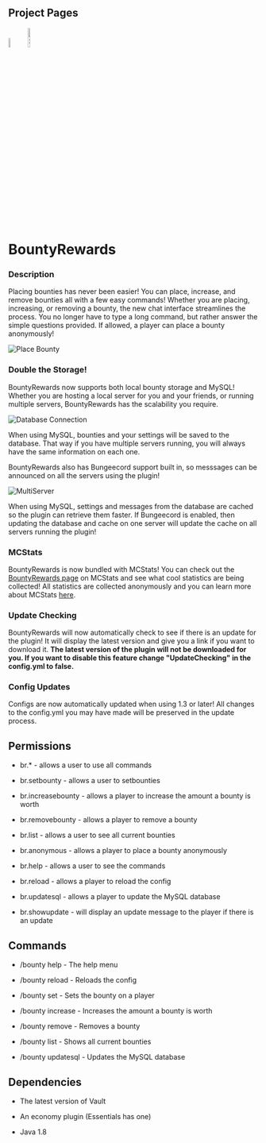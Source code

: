 Project Pages
------

<a href="http://dev.bukkit.org/bukkit-plugins/bountyrewards/"><img src="http://i.imgur.com/igYbvzR.png" title="Bukkit" height="7%" width="7%"></a>
<a href="https://www.spigotmc.org/resources/bountyrewards.17589/"><img src="https://static.spigotmc.org/img/spigot.png" title="SpigotMC" height="10%" width="10%"></a>

# BountyRewards

### Description

Placing bounties has never been easier! You can place, increase, and remove bounties all with a few easy commands! Whether you are placing, increasing, or removing a bounty, the new chat interface streamlines the process. You no longer have to type a long command, but rather answer the simple questions provided. If allowed, a player can place a bounty anonymously!

![Place Bounty](http://i.imgur.com/UmUlGmD.png "Place a Bounty")

### Double the Storage!

BountyRewards now supports both local bounty storage and MySQL! Whether you are hosting a local server for you and your friends, or running multiple servers, BountyRewards has the scalability you require.

![Database Connection](http://i.imgur.com/DV9IaD0.png "Database connection")

When using MySQL, bounties and your settings will be saved to the database. That way if you have multiple servers running, you will always have the same information on each one.

BountyRewards also has Bungeecord support built in, so messsages can be announced on all the servers using the plugin!

![MultiServer](http://i.imgur.com/tNootl3.png "MultiServer")

When using MySQL, settings and messages from the database are cached so the plugin can retrieve them faster. If Bungeecord is enabled, then updating the database and cache on one server will update the cache on all servers running the plugin!

### MCStats

BountyRewards is now bundled with MCStats! You can check out the [BountyRewards page](http://mcstats.org/plugin/BountyRewards) on MCStats and see what cool statistics are being collected! All statistics are collected anonymously and you can learn more about MCStats [here](http://mcstats.org/learn-more/).

### Update Checking

BountyRewards will now automatically check to see if there is an update for the plugin! It will display the latest version and give you a link if you want to download it. **The latest version of the plugin will not be downloaded for you. If you want to disable this feature change "UpdateChecking" in the config.yml to false.**

### Config Updates

Configs are now automatically updated when using 1.3 or later! All changes to the config.yml you may have made will be preserved in the update process.

## Permissions

* br.* - allows a user to use all commands

* br.setbounty - allows a user to setbounties

* br.increasebounty - allows a player to increase the amount a bounty is worth

* br.removebounty - allows a player to remove a bounty

* br.list - allows a user to see all current bounties

* br.anonymous - allows a player to place a bounty anonymously

* br.help - allows a user to see the commands

* br.reload - allows a player to reload the config

* br.updatesql - allows a player to update the MySQL database

* br.showupdate - will display an update message to the player if there is an update

## Commands

* /bounty help - The help menu

* /bounty reload - Reloads the config

* /bounty set - Sets the bounty on a player

* /bounty increase - Increases the amount a bounty is worth

* /bounty remove - Removes a bounty

* /bounty list - Shows all current bounties

* /bounty updatesql - Updates the MySQL database

## Dependencies

* The latest version of Vault

* An economy plugin (Essentials has one)

* Java 1.8
